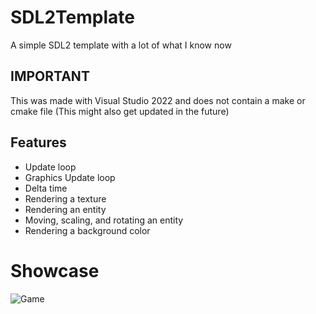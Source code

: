 # SDL2Template
A simple SDL2 template with a lot of what I know now

## IMPORTANT
This was made with Visual Studio 2022 and does not contain a make or cmake file
(This might also get updated in the future)

## Features
* Update loop
* Graphics Update loop
* Delta time
* Rendering a texture
* Rendering an entity
* Moving, scaling, and rotating an entity
* Rendering a background color

# Showcase
![Game](Assets/showGame)
